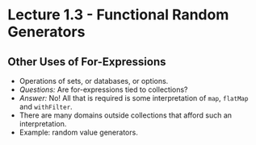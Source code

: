 # Lecture 1.3 - Functional Random Generators

## Other Uses of For-Expressions
* Operations of sets, or databases, or options.
* *Questions:* Are for-expressions tied to collections?
* *Answer:* No! All that is required is some interpretation of `map`, `flatMap` and `withFilter`.
* There are many domains outside collections that afford such an interpretation.
* Example: random value generators.